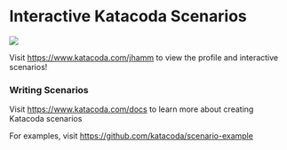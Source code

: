 # Interactive Katacoda Scenarios

[![](http://shields.katacoda.com/katacoda/jhamm/count.svg)](https://www.katacoda.com/jhamm "Get your profile on Katacoda.com")

Visit https://www.katacoda.com/jhamm to view the profile and interactive scenarios!

### Writing Scenarios
Visit https://www.katacoda.com/docs to learn more about creating Katacoda scenarios

For examples, visit https://github.com/katacoda/scenario-example
